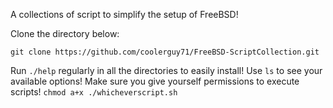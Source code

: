 A collections of script to simplify the setup of FreeBSD! 

Clone the directory below:

```
git clone https://github.com/coolerguy71/FreeBSD-ScriptCollection.git
```

Run ```./help``` regularly in all the directories to easily install!
Use ```ls``` to see your available options!
Make sure you give yourself permissions to execute scripts! ```chmod a+x ./whicheverscript.sh```
